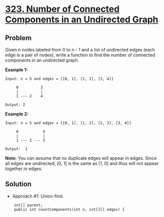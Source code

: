 # <a href='https://leetcode.com/problems/number-of-connected-components-in-an-undirected-graph/'>323. Number of Connected Components in an Undirected Graph</a>

## Problem
Given n nodes labeled from 0 to n - 1 and a list of undirected edges (each edge is a pair of nodes), write a function to find the number of connected components in an undirected graph.

<strong>Example 1:</strong>
```
Input: n = 5 and edges = [[0, 1], [1, 2], [3, 4]]

     0          3
     |          |
     1 --- 2    4 

Output: 2
```
<strong>Example 2:</strong>
```
Input: n = 5 and edges = [[0, 1], [1, 2], [2, 3], [3, 4]]

     0           4
     |           |
     1 --- 2 --- 3

Output:  1
```

<strong>Note:</strong>
You can assume that no duplicate edges will appear in edges. Since all edges are undirected, [0, 1] is the same as [1, 0] and thus will not appear together in edges.

## Solution
- Approach #1: Union-find.
```
    int[] parent;
    public int countComponents(int n, int[][] edges) {
        if (n <= 0) return 0;
        
        parent = new int[n];
        for (int i = 0; i < n; ++ i) parent[i] = i;
        
        int count = n;
        for (int[] edge: edges) {
            if (union(edge[0], edge[1])) {
                count --;
            }
        }
        return count;
    }
    
    public int find(int x) {
        if (parent[x] != x)
            parent[x] = find(parent[x]);
        return parent[x];
    }
    
    public boolean union(int x, int y) {
        int px = find(x), py = find(y);
        if (px == py) return false;
        parent[py] = px;
        return true;
    }
```

